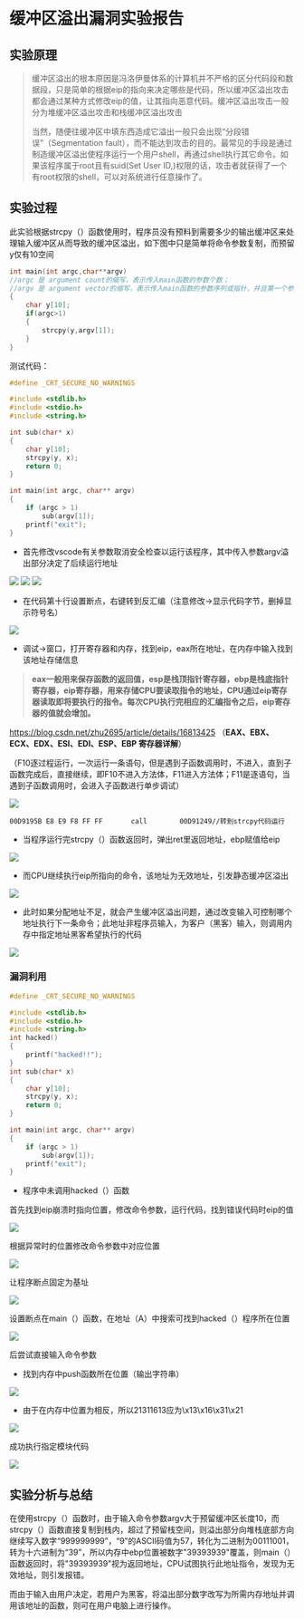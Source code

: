 # 缓冲区溢出漏洞实验报告

## 实验原理

> 缓冲区溢出的根本原因是冯洛伊曼体系的计算机并不严格的区分代码段和数据段，只是简单的根据eip的指向来决定哪些是代码，所以缓冲区溢出攻击都会通过某种方式修改eip的值，让其指向恶意代码。缓冲区溢出攻击一般分为堆缓冲区溢出攻击和栈缓冲区溢出攻击
>
> 当然，随便往缓冲区中填东西造成它溢出一般只会出现“分段错误”（Segmentation fault），而不能达到攻击的目的。最常见的手段是通过制造缓冲区溢出使程序运行一个用户shell，再通过shell执行其它命令。如果该程序属于root且有suid(Set User ID,)权限的话，攻击者就获得了一个有root权限的shell，可以对系统进行任意操作了。

## 实验过程

此实验根据strcpy（）函数使用时，程序员没有预料到需要多少的输出缓冲区来处理输入缓冲区从而导致的缓冲区溢出，如下图中只是简单将命令参数复制，而预留y仅有10空间

```c
int main(int argc,char**argv)
//argc 是 argument count的缩写，表示传入main函数的参数个数；
//argv 是 argument vector的缩写，表示传入main函数的参数序列或指针，并且第一个参数argv[0]一定是程序的名称，并且包含了程序所在的完整路径，所以确切的说需要我们输入的main函数的参数个数应该是argc-1个；
{
	char y[10];
    if(argc>1)
    {
        strcpy(y,argv[1]);
    }
}
```

测试代码：

```c++
#define _CRT_SECURE_NO_WARNINGS

#include <stdlib.h>
#include <stdio.h>
#include <string.h>

int sub(char* x)
{
	char y[10];
	strcpy(y, x);
	return 0;
}

int main(int argc, char** argv)
{
	if (argc > 1)
		sub(argv[1]);
	printf("exit");
}
```

* 首先修改vscode有关参数取消安全检查以运行该程序，其中传入参数argv溢出部分决定了后续运行地址

<img src="image/1.png" />

<img src="image/2.png" />

<img src="image/3.png" />

* 在代码第十行设置断点，右键转到反汇编（注意修改->显示代码字节，删掉显示符号名）

<img src="image/4.png" />

* 调试->窗口，打开寄存器和内存，找到eip，eax所在地址，在内存中输入找到该地址存储信息

> **eax一般用来保存函数的返回值，esp是栈顶指针寄存器，ebp是栈底指针寄存器，eip寄存器，用来存储CPU要读取指令的地址，CPU通过eip寄存器读取即将要执行的指令。每次CPU执行完相应的汇编指令之后，eip寄存器的值就会增加。**

https://blog.csdn.net/zhu2695/article/details/16813425 （**EAX、EBX、ECX、EDX、ESI、EDI、ESP、EBP 寄存器详解**）

（F10逐过程运行，一次运行一条语句，但是遇到子函数调用时，不进入，直到子函数完成后，直接继续，即F10不进入方法体，F11进入方法体；F11是逐语句，当遇到子函数调用时，会进入子函数进行单步调试）

<img src="image/5.png" />

```
00D9195B E8 E9 F8 FF FF       call        00D91249//转到strcpy代码运行
```

* 当程序运行完strcpy（）函数返回时，弹出ret里返回地址，ebp赋值给eip

<img src="image/7.png" />

* 而CPU继续执行eip所指向的命令，该地址为无效地址，引发静态缓冲区溢出

<img src="image/8.png" />

* 此时如果分配地址不足，就会产生缓冲区溢出问题，通过改变输入可控制哪个地址执行下一条命令；此地址非程序员输入，为客户（黑客）输入，则调用内存中指定地址黑客希望执行的代码

<img src="image/6.png" />

### 漏洞利用

```c++
#define _CRT_SECURE_NO_WARNINGS

#include <stdlib.h>
#include <stdio.h>
#include <string.h>
int hacked()
{
	printf("hacked!!");
}
int sub(char* x)
{
	char y[10];
	strcpy(y, x);
	return 0;
}

int main(int argc, char** argv)
{
	if (argc > 1)
		sub(argv[1]);
	printf("exit");
}
```

* 程序中未调用hacked（）函数

首先找到eip崩溃时指向位置，修改命令参数，运行代码，找到错误代码时eip的值

<img src="image/9.png" />

根据异常时的位置修改命令参数中对应位置

<img src="image/10.png" />

让程序断点固定为基址

<img src="image/11.png" />

设置断点在main（）函数，在地址（A）中搜索可找到hacked（）程序所在位置

<img src="image/12.png" />

后尝试直接输入命令参数

* 找到内存中push函数所在位置（输出字符串）

<img src="image/13.png" />

* 由于在内存中位置为相反，所以21311613应为\x13\x16\x31\x21

<img src="image/14.png" />

成功执行指定模块代码

<img src="image/15.png" />

## 实验分析与总结

在使用strcpy（）函数时，由于输入命令参数argv大于预留缓冲区长度10，而strcpy（）函数直接复制到栈内，超过了预留栈空间，则溢出部分向堆栈底部方向继续写入数字“999999999”，“9”的ASCII码值为57，转化为二进制为00111001，转为十六进制为“39”，所以内存中ebp位置被数字"39393939"覆盖，则main（）函数返回时，将"39393939"视为返回地址，CPU试图执行此地址指令，发现为无效地址，则引发报错。

而由于输入由用户决定，若用户为黑客，将溢出部分数字改写为所需内存地址并调用该地址的函数，则可在用户电脑上进行操作。